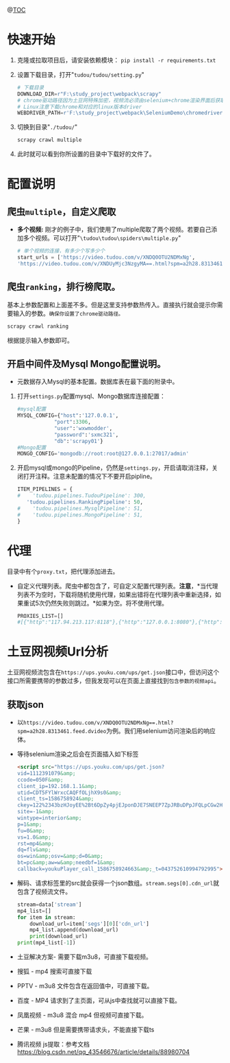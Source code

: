 



@[TOC](python土豆网视频爬虫与scrapy拓展)
# 快速开始
1. 克隆或拉取项目后，请安装依赖模块： 
`pip install -r requirements.txt`

2. 设置下载目录，打开"`tudou/tudou/setting.py`"
	```python
	# 下载目录
	DOWNLOAD_DIR=r"F:\study_project\webpack\scrapy"
	# chrome驱动路径因为土豆网特殊加密，视频流必须由selenium+chrome渲染界面后获取
	# Linux注意下载chrome和对应的linux版本driver
	WEBDRIVER_PATH=r'F:\study_project\webpack\SeleniumDemo\chromedriver.exe'
	```
3. 切换到目录"`./tudou/`"
	```cmd
	scrapy crawl multiple
	```
4. 此时就可以看到你所设置的目录中下载好的文件了。 

# 配置说明
## 爬虫`multiple`，自定义爬取  
+ **多个视频:** 刚才的例子中，我们使用了multiple爬取了两个视频。若要自己添加多个视频。可以打开"`\tudou\tudou\spiders\multiple.py`"
	```python
    # 单个视频的连接，有多少个写多少个
    start_urls = ['https://video.tudou.com/v/XNDQ0OTU2NDMxNg',
    'https://video.tudou.com/v/XNDUyMjc3NzgyMA==.html?spm=a2h28.8313461.feed.dvideo']
	```
## 爬虫`ranking`，排行榜爬取。 
基本上参数配置和上面差不多。但是这里支持参数热传入。直接执行就会提示你需要输入的参数。`确保你设置了chrome驱动路径。`
```cmd
scrapy crawl ranking
```
根据提示输入参数即可。

## 开启中间件及Mysql Mongo配置说明。 
+ 元数据存入Mysql的基本配置。数据库表在最下面的附录中。
1. 打开`settings.py`配置mysql、Mongo数据库连接配置：
	```python
	#mysql配置
	MYSQL_CONFIG={"host":'127.0.0.1',
	            "port":3306,
	            "user":'wxwmodder',
	            "password":'sxmc321',
	            "db":'scrapy01'}
	#Mongo配置
	MONGO_CONFIG='mongodb://root:root@127.0.0.1:27017/admin'
	```
2. 开启mysql或mongo的Pipeline，仍然是`settings.py`，开启请取消注释，关闭打开注释。注意未配置的情况下不要开启pipline。
	```python
	ITEM_PIPELINES = {
	#    'tudou.pipelines.TudouPipeline': 300,
	   'tudou.pipelines.RankingPipeline': 50,
	#    'tudou.pipelines.MysqlPipeline': 51,
	#    'tudou.pipelines.MongoPipeline': 51,
	}
	```
# 代理  
目录中有个`proxy.txt`，把代理添加进去。
+ 自定义代理列表。爬虫中都包含了，可自定义配置代理列表。**注意**，*当代理列表不为空时，下载将随机使用代理，如果出错将在代理列表中重新选择，如果重试5次仍然失败则跳过。*如果为空。将不使用代理。
	```python
	PROXIES_LIST=[] 
	#[{"http":"117.94.213.117:8118"},{"http":"127.0.0.1:8080"},{"http":"127.0.0.1:8080"},{"http":"127.0.0.1:8080"}]
	```
# 土豆网视频Url分析  
土豆网视频流包含在`https://ups.youku.com/ups/get.json`接口中，但访问这个接口所需要携带的参数过多，但我发现可以在页面上直接找到`包含参数的视频api`。
## 获取json  
+ 以`https://video.tudou.com/v/XNDQ0OTU2NDMxNg==.html?spm=a2h28.8313461.feed.dvideo`为例。我们用selenium访问渲染后的响应体。

+ 等待selenium渲染之后会在页面插入如下标签
	```html
	<script src="https://ups.youku.com/ups/get.json?
	vid=1112391079&amp;
	ccode=050F&amp;
	client_ip=192.168.1.1&amp;
	utid=CDT5FYlWrxcCAQFfOLjhX9s0&amp;
	client_ts=1586758924&amp;
	ckey=122%2343bzHJoyEE%2Bt6DpZy4pjEJponDJE7SNEEP7ZpJRBuDPpJFQLpCGw2HZDpJEL7SwBEyGZpJLlu4Ep%2BFQLpoGUEELWn4yE7SNEEP7ZpERBuDPE%2BBQPpC76EJponDJLKMQEIm0xXDnTtByWAfaPwr8S14Rqur0Qq1I2zXs%2Bo3T93j%2BpQrdanZzhqz7oYWlkNgp1uO0%2FDLVr8p76%2B4EEyFfDqM3bDEpxngR4ul5EDtgPm4AiJDbEfC3mqM3WE8pangL4ul0EDLVr8CpU%2B4EEyFfDqMfbDEpxnSp4uOIEELXZ8oL6JwTEyF3F7S32DEp6dSxwuAuROrJsNoRiAJPvhEt6unFLzrzz9dAYrKzg0B%2FkEqkZc64LUiTq5Div0t55hL7QYgfDFaS6Wtwwt%2FGWw0JgUMZ4brsMAb55mEtDfxAm4c23XhfHdIj%2FreonACxavy2C6IMxHKwdSzik4Ygb5LpVFTMFl373SdSFbUdlHDhZW6iebml5K2kG2Qt7VVWAyKBCc%2BsLtbH8B6ndziphr45ToQC3L6Fqa6jEfdWsYE7FEjRKAw%2FJAwjmle4PUwxokuecbLoeV7yw0o%2BXBoPU7FNkHEpNJbP5GNXw8QMkyDCmBcizolVRXtafzbhxiMnhEUtp&amp;
	site=-1&amp;
	wintype=interior&amp;
	p=1&amp;
	fu=0&amp;
	vs=1.0&amp;
	rst=mp4&amp;
	dq=flv&amp;
	os=win&amp;osv=&amp;d=0&amp;
	bt=pc&amp;aw=w&amp;needbf=1&amp;
	callback=youkuPlayer_call_1586758924663&amp;_t=043752610994792995"></script>
	```
+ 解码、请求标签里的src就会获得一个json数组。`stream.segs[0].cdn_url`就包含了视频流文件。
	```python
	stream=data['stream']
	mp4_list=[]
	for item in stream:
	    download_url=item['segs'][0]['cdn_url']
	    mp4_list.append(download_url)
	    print(download_url)
	print(mp4_list[-1])
	```



+ 土豆解决方案-  需要下载m3u8，可直接下载视频。

+ 搜狐 - mp4 搜索可直接下载

+ PPTV - m3u8 文件包含在返回值中，可直接下载。

+ 百度 - MP4 请求到了主页面，可从js中查找就可以直接下载。

+ 凤凰视频 - m3u8 混合 mp4 但视频可直接下载。

+ 芒果 - m3u8 但是需要携带请求头，不能直接下载ts

+ 腾讯视频 js提取：参考文档 https://blog.csdn.net/qq_43546676/article/details/88980704

